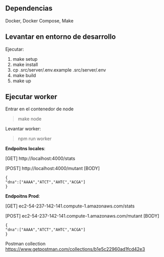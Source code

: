 ## Dependencias
Docker, Docker Compose, Make

## Levantar en entorno de desarrollo

Ejecutar:
 1. make setup
 2. make install
 3. cp .src/server/.env.example .src/server/.env
 4. make build
 5. make up

## Ejecutar worker

Entrar en el contenedor de node

> make node

Levantar worker:

> npm run worker



**Endpoitns locales**:

[GET] 
http://localhost:4000/stats

[POST]
http://localhost:4000/mutant
[BODY]

    {
	"dna":["AAAA","ATCT","AHTC","ACGA"]
	}
	

**Endpoitns Prod**:

[GET] 
ec2-54-237-142-141.compute-1.amazonaws.com/stats

[POST]
ec2-54-237-142-141.compute-1.amazonaws.com/mutant
[BODY]

    {
	"dna":["AAAA","ATCT","AHTC","ACGA"]
	}	

	
Postman collection
https://www.getpostman.com/collections/b1e5c22960ad1fcd42e3